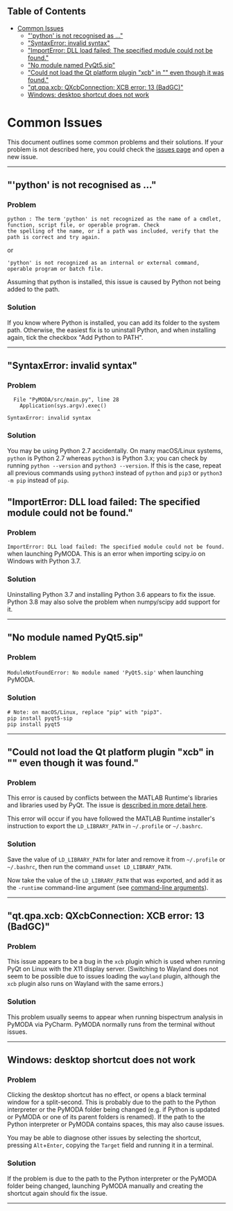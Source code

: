 <!-- START doctoc generated TOC please keep comment here to allow auto update -->
<!-- DON'T EDIT THIS SECTION, INSTEAD RE-RUN doctoc TO UPDATE -->
## Table of Contents

- [Common Issues](#common-issues)
  - ["'python' is not recognised as ..."](#python-is-not-recognised-as-)
  - ["SyntaxError: invalid syntax"](#syntaxerror-invalid-syntax)
  - ["ImportError: DLL load failed: The specified module could not be found."](#importerror-dll-load-failed-the-specified-module-could-not-be-found)
  - ["No module named PyQt5.sip"](#no-module-named-pyqt5sip)
  - ["Could not load the Qt platform plugin "xcb" in "" even though it was found."](#could-not-load-the-qt-platform-plugin-xcb-in--even-though-it-was-found)
  - ["qt.qpa.xcb: QXcbConnection: XCB error: 13 (BadGC)"](#qtqpaxcb-qxcbconnection-xcb-error-13-badgc)
  - [Windows: desktop shortcut does not work](#windows-desktop-shortcut-does-not-work)

<!-- END doctoc generated TOC please keep comment here to allow auto update -->

# Common Issues

This document outlines some common problems and their solutions. If your problem is not described here, you could check the [issues page](https://github.com/luphysics/PyMODA/issues) and open a new issue.

---

## "'python' is not recognised as ..."

### Problem

```
python : The term 'python' is not recognized as the name of a cmdlet, function, script file, or operable program. Check
the spelling of the name, or if a path was included, verify that the path is correct and try again.
```

or 

```
'python' is not recognized as an internal or external command,
operable program or batch file.
```

Assuming that python is installed, this issue is caused by Python not being added to the path.

### Solution

If you know where Python is installed, you can add its folder to the system path. Otherwise, the easiest fix is to uninstall Python, and when installing again, tick the checkbox "Add Python to PATH". 

---

## "SyntaxError: invalid syntax"

### Problem

```
  File "PyMODA/src/main.py", line 28
    Application(sys.argv).exec()
                             ^
SyntaxError: invalid syntax
```

### Solution

You may be using Python 2.7 accidentally. On many macOS/Linux systems, `python` is Python 2.7 whereas `python3` is Python 3.x; you can check by running `python --version` and `python3 --version`. If this is the case, repeat all previous commands using `python3` instead of `python` and `pip3` or `python3 -m pip` instead of `pip`.

## "ImportError: DLL load failed: The specified module could not be found."

### Problem

`ImportError: DLL load failed: The specified module could not be found.` when launching PyMODA. This is an error when importing scipy.io on Windows with Python 3.7. 

### Solution

Uninstalling Python 3.7 and installing Python 3.6 appears to fix the issue. Python 3.8 may also solve the problem when numpy/scipy add support for it.

---

## "No module named PyQt5.sip"

### Problem

`ModuleNotFoundError: No module named 'PyQt5.sip'` when launching PyMODA. 

### Solution

```
# Note: on macOS/Linux, replace "pip" with "pip3".
pip install pyqt5-sip
pip install pyqt5
```

---

## "Could not load the Qt platform plugin "xcb" in "" even though it was found."

### Problem 

This error is caused by conflicts between the MATLAB Runtime's libraries and libraries used by PyQt. The issue is [described in more detail here](https://stackoverflow.com/questions/56758952/matlab-generated-python-packages-conflict-with-pyqt5-on-ubuntu-possible-librar).

This error will occur if you have followed the MATLAB Runtime installer's instruction to export the `LD_LIBRARY_PATH` in `~/.profile` or `~/.bashrc`. 

### Solution 

Save the value of `LD_LIBRARY_PATH` for later and remove it from `~/.profile` or `~/.bashrc`, then run the command `unset LD_LIBRARY_PATH`. 

Now take the value of the `LD_LIBRARY_PATH` that was exported, and add it as the `-runtime` command-line argument (see [command-line arguments](#command-line-arguments)). 

---

## "qt.qpa.xcb: QXcbConnection: XCB error: 13 (BadGC)"

### Problem

This issue appears to be a bug in the `xcb` plugin which is used when running PyQt on Linux with the X11 display server. (Switching to Wayland does not seem to be possible due to issues loading the `wayland` plugin, although the `xcb` plugin also runs on Wayland with the same errors.)

### Solution

This problem usually seems to appear when running bispectrum analysis in PyMODA via PyCharm. PyMODA normally runs from the terminal without issues.

---

## Windows: desktop shortcut does not work

### Problem

Clicking the desktop shortcut has no effect, or opens a black terminal window for a split-second. This is probably due to the path to the Python interpreter or the PyMODA folder being changed (e.g. if Python is updated or PyMODA or one of its parent folders is renamed). If the path to the Python interpreter or PyMODA contains spaces, this may also cause issues.

You may be able to diagnose other issues by selecting the shortcut, pressing `Alt`+`Enter`, copying the `Target` field and running it in a terminal. 

### Solution

If the problem is due to the path to the Python interpreter or the PyMODA folder being changed, launching PyMODA manually and creating the shortcut again should fix the issue.

--- 